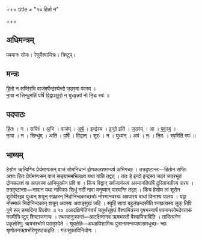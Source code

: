 +++
title = "१० हितो न"

+++
## अधिमन्त्रम्
पवमानः सोमः। रेणुर्वैश्वामित्रः। त्रिष्टुप्।

## मन्त्रः
हि॒तो न सप्ति॑र॒भि वाज॑म॒र्षेन्द्र॑स्येन्दो ज॒ठर॒मा प॑वस्व ।  
ना॒वा न सिन्धु॒मति॑ पर्षि वि॒द्वाञ्छूरो॒ न युध्य॒न्नव॑ नो नि॒दः स्पः॑ ॥

## पदपाठः
हि॒तः । न । सप्तिः॑ । अ॒भि । वाज॑म् । अ॒र्ष॒ । इन्द्र॑स्य । इ॒न्दो॒ इति॑ । ज॒ठर॑म् । आ । प॒व॒स्व॒ ।  
ना॒वा । न । सिन्धु॑म् । अति॑ । प॒र्षि॒ । वि॒द्वान् । शूरः॑ । न । युध्य॑न् । अव॑ । नः॒ । नि॒दः । स्प॒रिति॑ स्पः॑ ॥

## भाष्यम्
हेसोम ऋत्विग्भिः प्रेर्यमाणःसन् वाजं सोमनिधानं द्रोणकलशमभ्यर्ष अभिगच्छ । तत्रदृष्टान्तः—हितोन सप्तिः अश्वः हितः प्रेर्यमाणःसन् वाजं सङ्ग्राममभिलक्ष्य यथा याति तद्वत् । ततः हे इन्दो इन्द्रस्य जठरं जठरभूतं द्रोनकलशं वा आपवस्व आभिमुख्येन प्रवि श । किंच विद्वान् सर्वंजानंस्त्वं अस्मानतिपर्षि दुरितानतीत्य पारय । तत्रदृष्टान्ताः—नावान यथा नाविकाः सिधुं नदीं नावा मनुष्यान् पारयन्ति तद्वत् । किंच हेसोम त्वं शूरोन शूरोवीरइव युध्यन् शत्रून् संप्रहरन् निदोनिन्दकाच्छत्रोः नोस्मानवस्यः अवपारय बाधां विनाश्य पालय । यद्वा नोस्माकं निदोनिन्दकान् शत्रून् अवस्यः अवाङ्मुखं जहि । स्पॄहिं सायां बहुलंछन्दसीति श्नाप्रत्यस्य लुक् तिपि गुणे हल् ङ्यादिना तिलोपः ॥ १० ॥आदक्षिणेतिनवर्चं चतुर्थंसूक्तं वैश्वामित्रस्य वृषभस्यार्षं पवमानसोमदेवताकं नवमीत्रि ष्टुप् शिष्टाजगत्यः । तथाचानुक्रान्तं—आदक्षिणानव ऋषभस्तौ वैश्वामित्राविति । तावित्यनेन प्रकृतोरेणुः ऋषभश्चोभे परामृश्येते । श्रूयतेहि—अथहविशामित्रः पुत्रानामन्त्रयामासमधुच्छ- न्दाः श्रृणोतनऋषभोरेणुरष्टकइति । गतःसूक्तविनियोगः ।